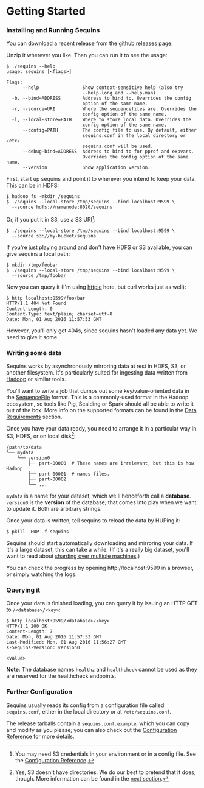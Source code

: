 # Getting Started

### Installing and Running Sequins

You can download a recent release from the [github releases page][releases].

Unzip it wherever you like. Then you can run it to see the usage:

    $ ./sequins --help
    usage: sequins [<flags>]

    Flags:
          --help                Show context-sensitive help (also try
                                --help-long and --help-man).
      -b, --bind=ADDRESS        Address to bind to. Overrides the config
                                option of the same name.
      -r, --source=URI          Where the sequencefiles are. Overrides the
                                config option of the same name.
      -l, --local-store=PATH    Where to store local data. Overrides the
                                config option of the same name.
          --config=PATH         The config file to use. By default, either
                                sequins.conf in the local directory or /etc/
                                sequins.conf will be used.
          --debug-bind=ADDRESS  Address to bind to for pprof and expvars.
                                Overrides the config option of the same name.
          --version             Show application version.

First, start up sequins and point it to wherever you intend to keep your data.
This can be in HDFS:

    $ hadoop fs -mkdir /sequins
    $ ./sequins --local-store /tmp/sequins --bind localhost:9599 \
      --source hdfs://namenode:8020/sequins

Or, if you put it in S3, use a S3 URI[^1]:

    $ ./sequins --local-store /tmp/sequins --bind localhost:9599 \
      --source s3://my-bucket/sequins

If you're just playing around and don't have HDFS or S3 available, you can give
sequins a local path:

    $ mkdir /tmp/foobar
    $ ./sequins --local-store /tmp/sequins --bind localhost:9599 \
      --source /tmp/foobar

Now you can query it (I'm using [httpie][httpie] here, but
curl works just as well):

    $ http localhost:9599/foo/bar
    HTTP/1.1 404 Not Found
    Content-Length: 0
    Content-Type: text/plain; charset=utf-8
    Date: Mon, 01 Aug 2016 11:57:53 GMT

However, you'll only get 404s, since sequins hasn't loaded any data yet. We need
to give it some.

[releases]: https://github.com/stripe/sequins/releases
[httpie]: http://httpie.org

### Writing some data

Sequins works by asynchronously mirroring data at rest in HDFS, S3, or another
filesystem. It's particularly suited for ingesting data written from
[Hadoop][hadoop] or similar tools.

You'll want to write a job that dumps out some key/value-oriented data in the
[SequenceFile][sequencefile] format. This is a commonly-used format in the
Hadoop ecosystem, so tools like Pig, Scalding or Spark should all be able to
write it out of the box. More info on the supported formats can be found in the
[Data Requirements](1-2-data-requirements/README.md) section.

Once you have your data ready, you need to arrange it in a particular way in
S3, HDFS, or on local disk[^2]:

    /path/to/data
    └── mydata
        └── version0
            ├── part-00000  # These names are irrelevant, but this is how Hadoop
            ├── part-00001  # names files.
            ├── part-00002
            └── ...

`mydata` is a name for your dataset, which we'll henceforth call a **database**.
`version0` is the **version** of the database; that comes into play when we want
to update it. Both are arbitrary strings.

Once your data is written, tell sequins to reload the data by HUPing it:

    $ pkill -HUP -f sequins

Sequins should start automatically  downloading and mirroring your data. If it's
a large dataset, this can take a while. (If it's a really big dataset, you'll
want to read about [sharding over multiple
machines](1-4-running-a-distributed-cluster/README.md).)

You can check the progress by opening http://localhost:9599 in a browser, or
simply watching the logs.

[hadoop]: http://hadoop.apache.org
[sequencefile]: http://hadoop.apache.org/docs/current/api/org/apache/hadoop/io/SequenceFile.html

### Querying it

Once your data is finished loading, you can query it by issuing an HTTP GET to
`/<database>/<key>`:

    $ http localhost:9599/<database>/<key>
    HTTP/1.1 200 OK
    Content-Length: 7
    Date: Mon, 01 Aug 2016 11:57:53 GMT
    Last-Modified: Mon, 01 Aug 2016 11:56:27 GMT
    X-Sequins-Version: version0

    <value>

**Note**: The database names `healthz` and `healthcheck` cannot be used as they
are reserved for the healthcheck endpoints.

### Further Configuration

Sequins usually reads its config from a configuration file called
`sequins.conf`, either in the local directory or at `/etc/sequins.conf`.

The release tarballs contain a `sequins.conf.example`, which you can copy and
modify as you please; you can also check out the [Configuration
Reference](x-1-configuration-reference/README.md) for more details.

[^1]: You may need S3 credentials in your environment or in a config file. See the [Configuration Reference](x-1-configuration-reference#s3).
[^2]: Yes, S3 doesn't have directories. We do our best to pretend that it does, though. More information can be found in the [next section](1-1-basic-concepts/README.md#the-source-root).
